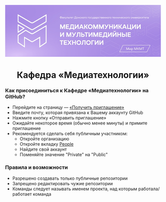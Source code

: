<p align="center"> 
<img src="https://github.com/Department-of-Media-Technology-DSTU/.github/blob/main/MKMT.jpg?raw=true">
<h1 align=center>Кафедра «Медиатехнологии»</h1>

### Как присоединиться к Кафедре «Медиатехнологии» на GitHub?

- Перейдите на страницу — [«Получить приглашение»](http://dstu.online/git_invite/)
- Введите почту, которая привязана к Вашему аккаунту GitHub
- Нажмите кнопку «Отправить приглашение»
- Ожидайте некоторое время (обычно менее минуты) и примите приглашение
- Рекомендуется сделать себя публичным участником:
  - Откройте организацию
  - Откройте вкладку [People](https://github.com/orgs/Department-of-Media-Technology-DSTU/people)
  - Найдите свой аккаунт
  - Поменяйте значение "Private" на "Public"

### Правила и возможности

- Разрешено создавать только публичные репозитории
- Запрещено редактировать чужие репозитории 
- Команды следует называть именем проекта, над которым работала/работает команда
